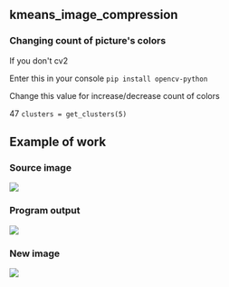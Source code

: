 ## kmeans_image_compression

### Changing count of picture's colors

If you don't cv2

Enter this in your console  `pip install opencv-python`

Change this value for increase/decrease count of colors

47    `clusters = get_clusters(5)`

## Example of work

### Source image
![](https://ia.wampi.ru/2022/04/08/your_image.jpg)
### Program output
![](https://ie.wampi.ru/2022/04/08/zxc.png)
### New image
![](https://ia.wampi.ru/2022/04/08/your_new_image.jpg)
